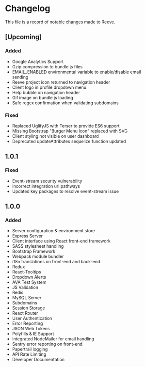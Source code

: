 # Changelog

This file is a record of notable changes made to Reeve.

## [Upcoming]

### Added

-   Google Analytics Support
-   Gzip compression to bundle.js files
-   EMAIL_ENABLED environmental variable to enable/disable email sending
-   Reeve project icon returned to navigation header
-   Client logo in profile dropdown menu
-   Help bubble on navigation header
-   Gif image on bundle.js loading
-   Safe regex confirmation when validating subdomains

### Fixed

-   Replaced UglifyJS with Terser to provide ES6 support
-   Missing Bootstrap "Burger Menu Icon" replaced with SVG
-   Client styling not visible on user dashboard
-   Deprecated updateAttributes sequelize function updated

## 1.0.1

### Fixed

-   Event-stream security vulnerability
-   Incorrect integration url pathways
-   Updated key packages to resolve event-stream issue

## 1.0.0

### Added

-   Server configuration & environment store
-   Express Server
-   Client interface using React front-end framework
-   SASS stylesheet handling
-   Bootstrap Framework
-   Webpack module bundler
-   i18n translations on front-end and back-end
-   Redux
-   React-Tooltips
-   Dropdown Alerts
-   AVA Test System
-   JS Validation
-   Redis
-   MySQL Server
-   Subdomains
-   Session Storage
-   React Router
-   User Authentication
-   Error Reporting
-   JSON Web Tokens
-   Polyfills & IE Support
-   Integrated NodeMailer for email handling
-   Sentry error reporting on front-end
-   Papertrail logging
-   API Rate Limiting
-   Developer Documentation
